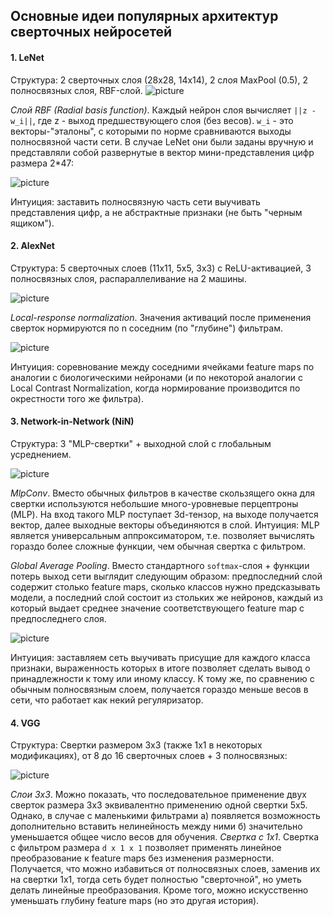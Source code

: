 ## Основные идеи популярных архитектур сверточных нейросетей

#### 1. LeNet
Структура: 2 сверточных слоя (28х28, 14х14), 2 слоя MaxPool (0.5), 2 полносвязных слоя, RBF-слой.
![picture][lenet-arch]

*Слой RBF (Radial basis function)*. Каждый нейрон слоя вычисляет `||z - w_i||`, где z - выход предшествующего слоя (без весов). `w_i` - это векторы-"эталоны", с которыми по норме сравниваются выходы полносвязной части сети. В случае LeNet они были заданы вручную и представляли собой развернутые в вектор мини-представления цифр размера 2*47:

![picture][lenet-rbf]

Интуиция: заставить полносвязную часть сети выучивать представления цифр, а не абстрактные признаки (не быть "черным ящиком").

[lenet-arch]: https://www.researchgate.net/profile/Haohan_Wang/publication/282997080/figure/fig10/AS:305939199610894@1449952997905/Figure-10-Architecture-of-LeNet-5-one-of-the-first-initial-architectures-of-CNN.png
[lenet-rbf]: https://pp.userapi.com/c836322/v836322596/36acb/2fDPME0MXhY.jpg

#### 2. AlexNet
Структура: 5 сверточных слоев (11x11, 5x5, 3x3) с ReLU-активацией, 3 полносвязных слоя, распараллеливание на 2 машины.

![picture][alexnet-arch]

*Local-response normalization*. Значения активаций после применения сверток нормируются по n соседним (по "глубине") фильтрам. 

![picture][alexnet-lrn]

Интуиция: соревнование между соседними ячейками feature maps по аналогии с биологическими нейронами (и по некоторой аналогии с Local Contrast Normalization, когда нормирование производится по окрестности того же фильтра).

[alexnet-arch]: https://pp.userapi.com/c836322/v836322596/36ad3/eMoNe-fsnZ0.jpg
[alexnet-lrn]: https://qph.ec.quoracdn.net/main-qimg-c1dade99f98a8d843e235ca836b7b51e

#### 3. Network-in-Network (NiN)
Структура: 3 "MLP-свертки" + выходной слой с глобальным усреднением.

![picture][nin-arch]

*MlpConv*. Вместо обычных фильтров в качестве скользящего окна для свертки используются небольшие много-уровневые перцептроны (MLP). На вход такого MLP поступает 3d-тензор, на выходе получается вектор, далее выходные векторы объединяются в слой.
Интуиция: MLP является универсальным аппроксиматором, т.е. позволяет вычислять гораздо более сложные функции, чем обычная свертка с фильтром.

*Global Average Pooling*. Вместо стандартного `softmax`-слоя + функции потерь выход сети выглядит следующим образом: предпоследний слой содержит столько feature maps, сколько классов нужно предсказывать модели, а последний слой состоит из стольких же нейронов, каждый из который выдает среднее значение соответствующего feature map с предпоследнего слоя.

![picture][nin-gap]

Интуиция: заставляем сеть выучивать присущие для каждого класса признаки, выраженность которых в итоге позволяет сделать вывод о принадлежности к тому или иному классу. К тому же, по сравнению с обычным полносвязным слоем, получается гораздо меньше весов в сети, что работает как некий регуляризатор.

[nin-arch]: https://pp.userapi.com/c836322/v836322596/36adb/aNIsVmHVtEw.jpg
[nin-gap]: https://pp.userapi.com/c836322/v836322596/36ae2/eD7VfiIAEF4.jpg

#### 4. VGG
Структура: Свертки размером 3х3 (также 1х1 в некоторых модификациях), от 8 до 16 сверточных слоев + 3 полносвязных:

![picture][vgg-arch]

*Слои 3х3*. Можно показать, что последовательное применение двух сверток размера 3x3 эквивалентно применению одной свертки 5x5. Однако, в случае с маленькими фильтрами а) появляется возможность дополнительно вставить нелинейность между ними б) значительно уменьшается общее число весов для обучения.
*Свертка с 1x1*. Свертка с фильтром размера `d x 1 x 1` позволяет применять линейное преобразование к feature maps без изменения размерности. Получается, что можно избавиться от полносвязных слоев, заменив их на свертки 1х1, тогда сеть будет полностью "сверточной", но уметь делать линейные преобразования. Кроме того, можно искусственно уменьшать глубину feature maps (но это другая история).

[vgg-arch]: https://pp.userapi.com/c836322/v836322596/36af7/NMBEFwtWjEA.jpg
